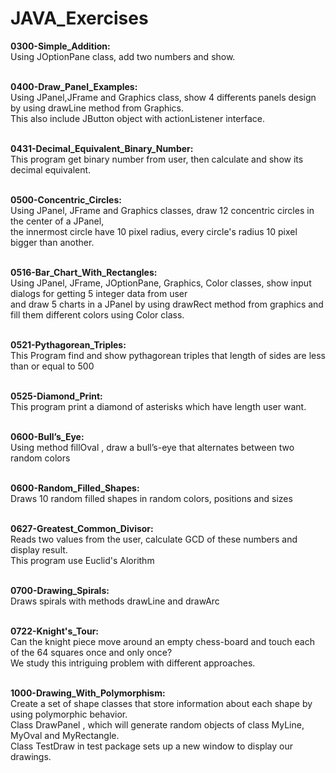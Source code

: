 # JAVA_Exercises

<b>0300-Simple_Addition: </b><br/>
Using JOptionPane class, add two numbers and show.<br/><br/>

<b>0400-Draw_Panel_Examples: </b><br/>
Using JPanel,JFrame and Graphics class, show 4 differents panels design by using drawLine method from Graphics. <br/>
This also include JButton object with actionListener interface.<br/><br/>

<b>0431-Decimal_Equivalent_Binary_Number: </b><br/>
This program get binary number from user, then calculate and show its decimal equivalent.<br/><br/>

<b>0500-Concentric_Circles: </b><br/>
Using JPanel, JFrame and Graphics classes, draw 12 concentric circles in the center of a JPanel, <br/>
the innermost circle have 10 pixel radius, every circle's radius 10 pixel bigger than another.<br/><br/>

<b>0516-Bar_Chart_With_Rectangles: </b><br/>
Using JPanel, JFrame, JOptionPane, Graphics, Color classes, show input dialogs for getting 5 integer data from user<br/>
and draw 5 charts in a JPanel by using drawRect method from graphics and fill them different colors using Color class.  <br/><br/>

<b>0521-Pythagorean_Triples: </b><br/>
This Program find and show pythagorean triples that length of sides are less than or equal to 500<br/><br/>

<b>0525-Diamond_Print: </b><br/>
This program print a diamond of asterisks which have length user want.<br/><br/>

<b>0600-Bull’s_Eye: </b><br/>
Using method fillOval , draw a bull’s-eye that alternates between two random colors<br/><br/>

<b>0600-Random_Filled_Shapes: </b><br/>
Draws 10 random filled shapes in random colors, positions and sizes<br/><br/>

<b>0627-Greatest_Common_Divisor: </b><br/>
Reads two values from the user, calculate GCD of these numbers and display result. <br/>
This program use Euclid's Alorithm<br/><br/>

<b>0700-Drawing_Spirals: </b><br/>
Draws spirals with methods drawLine and drawArc<br/><br/>

<b>0722-Knight's_Tour: </b><br/>
Can the knight piece move around an empty chess-board and touch each of the 64 squares once and only once? <br/>
We study this intriguing problem with different approaches.<br/><br/>

<b>1000-Drawing_With_Polymorphism: </b><br/>
Create a set of shape classes  that store information about each shape by using polymorphic behavior. <br/>
Class DrawPanel , which will generate random objects of class MyLine, MyOval and MyRectangle.</br>
Class TestDraw in test package sets up a new window to display our drawings.<br/><br/>
